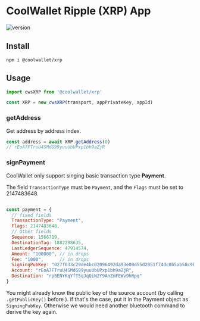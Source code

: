 # CoolWallet Ripple (XRP) App

![version](https://img.shields.io/npm/v/@coolwallet/xrp)

## Install

```shell
npm i @coolwallet/xrp
```

## Usage

```javascript
import cwsXRP from '@coolwallet/xrp'

const XRP = new cwsXRP(transport, appPrivateKey, appId)

```

### getAddress

Get address by address index.

```javascript
const address = await XRP.getAddress(0)
// rEoA7FTruU4SMdG99yuuUbUPxp1bh9aZjR
```

### signPayment

CoolWallet only support singing basic transaction type **Payment**.

The field `TransactionType` must be `Payment`, and the `Flags` must be set to 2147483648.

```javascript

const payment = {
  // fixed fields
  TransactionType: "Payment",
  Flags: 2147483648,
  // Other fields
  Sequence: 1566719,
  DestinationTag: 1882298635,
  LastLedgerSequence: 47914574,
  Amount: "100000", // in drops
  Fee: "1000",      // in drops
  SigningPubKey: "027f033c29de4bc02096492da93e00d55d2851f74dc0b5ab58c9b83b3e8067b4af", // optional
  Account: "rEoA7FTruU4SMdG99yuuUbUPxp1bh9aZjR",
  Destination: "rp6ENYKqYfT5qJqQiN2Y9AnZmFEWv9hRpq"
}
```

You might already know the public key of the source account (by calling `.getPublicKey()` before ). if that's the case, put it in the Payment object as `SigningPubKey`. Otherwise we would need another bluetooth command to derive the key again.
